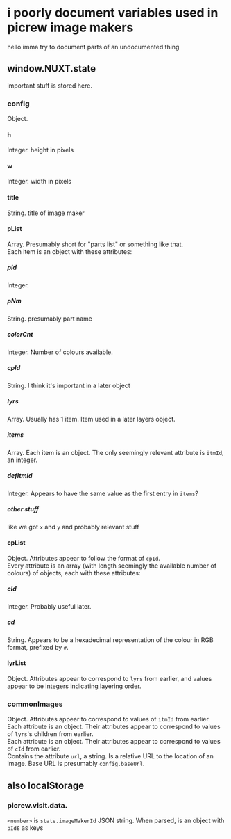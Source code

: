 # i poorly document variables used in picrew image makers #
hello imma try to document parts of an undocumented thing
## window.__NUXT__.state ##
important stuff is stored here.
### config ###
Object.
#### h
Integer. height in pixels
#### w
Integer. width in pixels
#### title
String. title of image maker
#### pList
Array. Presumably short for "parts list" or something like that.  
Each item is an object with these attributes:
##### pId
Integer.
##### pNm
String. presumably part name
##### colorCnt
Integer. Number of colours available.
##### cpId
String. I think it's important in a later object
##### lyrs
Array. Usually has 1 item. Item used in a later layers object.
##### items
Array. Each item is an object. The only seemingly relevant attribute is `itmId`, an integer.
##### defItmId
Integer. Appears to have the same value as the first entry in `items`?
##### other stuff
like we got `x` and `y` and probably relevant stuff
#### cpList
Object. Attributes appear to follow the format of `cpId`.  
Every attribute is an array (with length seemingly the available number of colours) of objects, each with these attributes:
##### cId
Integer. Probably useful later.
##### cd
String. Appears to be a hexadecimal representation of the colour in RGB format, prefixed by `#`.
#### lyrList
Object. Attributes appear to correspond to `lyrs` from earlier, and values appear to be integers indicating layering order.
### commonImages ###
Object. Attributes appear to correspond to values of `itmId` from earlier.  
Each attribute is an object. Their attributes appear to correspond to values of `lyrs`'s children from earlier.  
Each attribute is an object. Their attributes appear to correspond to values of `cId` from earlier.  
Contains the attribute `url`, a string. Is a relative URL to the location of an image. Base URL is presumably `config.baseUrl`.

## also localStorage ##
### picrew.visit.data.<number>
`<number>` is `state.imageMakerId`
JSON string. When parsed, is an object with `pId`s as keys
